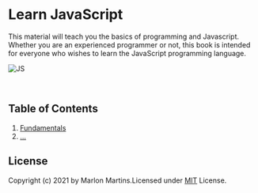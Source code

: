 # Learn JavaScript
This material will teach you the basics of programming and Javascript. Whether you are an experienced programmer or not, this book is intended for everyone who wishes to learn the JavaScript programming language.

![JS][js-img]

[js-img]:https://niixer.com/wp-content/uploads/2020/11/javascript.png

<br>

## Table of Contents

  1. [Fundamentals](#https://github.com/mmartins23/javascript/tree/main/JavaScript%20Section%201%20-%20Fundamentals)
  1. [...](#...)
   


## License
Copyright (c) 2021 by Marlon Martins.Licensed under [MIT](https://choosealicense.com/licenses/mit/) License.
